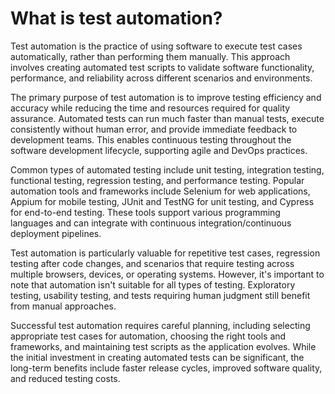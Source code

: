 # What is test automation?

Test automation is the practice of using software to execute test cases automatically, rather than performing them manually. This approach involves creating automated test scripts to validate software functionality, performance, and reliability across different scenarios and environments.

The primary purpose of test automation is to improve testing efficiency and accuracy while reducing the time and resources required for quality assurance. Automated tests can run much faster than manual tests, execute consistently without human error, and provide immediate feedback to development teams. This enables continuous testing throughout the software development lifecycle, supporting agile and DevOps practices.

Common types of automated testing include unit testing, integration testing, functional testing, regression testing, and performance testing. Popular automation tools and frameworks include Selenium for web applications, Appium for mobile testing, JUnit and TestNG for unit testing, and Cypress for end-to-end testing. These tools support various programming languages and can integrate with continuous integration/continuous deployment pipelines.

Test automation is particularly valuable for repetitive test cases, regression testing after code changes, and scenarios that require testing across multiple browsers, devices, or operating systems. However, it's important to note that automation isn't suitable for all types of testing. Exploratory testing, usability testing, and tests requiring human judgment still benefit from manual approaches.

Successful test automation requires careful planning, including selecting appropriate test cases for automation, choosing the right tools and frameworks, and maintaining test scripts as the application evolves. While the initial investment in creating automated tests can be significant, the long-term benefits include faster release cycles, improved software quality, and reduced testing costs.
